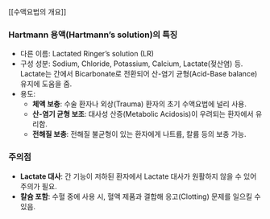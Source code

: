 [[수액요법의 개요]]

### Hartmann 용액(Hartmann’s solution)의 특징

- 다른 이름: Lactated Ringer’s solution (LR)
- 구성 성분: Sodium, Chloride, Potassium, Calcium, Lactate(젖산염) 등. Lactate는 간에서 Bicarbonate로 전환되어 산-염기 균형(Acid-Base balance) 유지에 도움을 줌.
- 용도:
    - **체액 보충**: 수술 환자나 외상(Trauma) 환자의 초기 수액요법에 널리 사용.
    - **산-염기 균형 보조**: 대사성 산증(Metabolic Acidosis)이 우려되는 환자에서 유리함.
    - **전해질 보충**: 전해질 불균형이 있는 환자에게 나트륨, 칼륨 등의 보충 가능.

### 주의점

- **Lactate 대사**: 간 기능이 저하된 환자에서 Lactate 대사가 원활하지 않을 수 있어 주의가 필요.
- **칼슘 포함**: 수혈 중에 사용 시, 혈액 제품과 결합해 응고(Clotting) 문제를 일으킬 수 있음.

